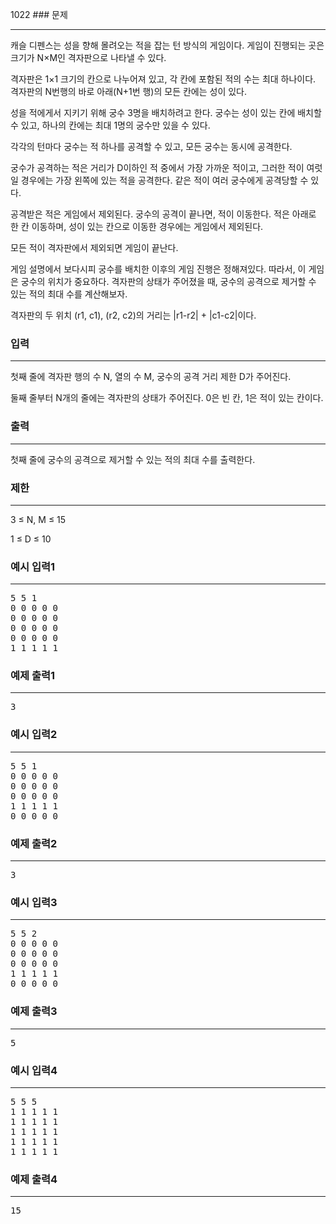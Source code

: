 1022 ### 문제

---

<p>캐슬 디펜스는 성을 향해 몰려오는 적을 잡는 턴 방식의 게임이다. 게임이 진행되는 곳은 크기가 N×M인 격자판으로 나타낼 수 있다.</p>
<p>격자판은 1×1 크기의 칸으로 나누어져 있고, 각 칸에 포함된 적의 수는 최대 하나이다. 격자판의 N번행의 바로 아래(N+1번 행)의 모든 칸에는 성이 있다.</p>
<p>성을 적에게서 지키기 위해 궁수 3명을 배치하려고 한다. 궁수는 성이 있는 칸에 배치할 수 있고, 하나의 칸에는 최대 1명의 궁수만 있을 수 있다.</p>
<p>각각의 턴마다 궁수는 적 하나를 공격할 수 있고, 모든 궁수는 동시에 공격한다.</p>
<p>궁수가 공격하는 적은 거리가 D이하인 적 중에서 가장 가까운 적이고, 그러한 적이 여럿일 경우에는 가장 왼쪽에 있는 적을 공격한다. 같은 적이 여러 궁수에게 공격당할 수 있다.</p>
<p>공격받은 적은 게임에서 제외된다. 궁수의 공격이 끝나면, 적이 이동한다. 적은 아래로 한 칸 이동하며, 성이 있는 칸으로 이동한 경우에는 게임에서 제외된다.</p>
<p>모든 적이 격자판에서 제외되면 게임이 끝난다. </p>
<p>게임 설명에서 보다시피 궁수를 배치한 이후의 게임 진행은 정해져있다. 따라서, 이 게임은 궁수의 위치가 중요하다. 격자판의 상태가 주어졌을 때, 궁수의 공격으로 제거할 수 있는 적의 최대 수를 계산해보자.</p>
<p>격자판의 두 위치 (r1, c1), (r2, c2)의 거리는 |r1-r2| + |c1-c2|이다.</p>


### 입력

---

<p>첫째 줄에 격자판 행의 수 N, 열의 수 M, 궁수의 공격 거리 제한 D가 주어진다.</p>
<p>둘째 줄부터 N개의 줄에는 격자판의 상태가 주어진다. 0은 빈 칸, 1은 적이 있는 칸이다.</p>


### 출력

---

<p>첫째 줄에 궁수의 공격으로 제거할 수 있는 적의 최대 수를 출력한다.</p>


### 제한

---

<p>3 ≤ N, M ≤ 15</p>
<p>1 ≤ D ≤ 10</p>



### 예시 입력1

---

<pre>
5 5 1
0 0 0 0 0
0 0 0 0 0
0 0 0 0 0
0 0 0 0 0
1 1 1 1 1
</pre>

### 예제 출력1

---

<pre>
3
</pre>

### 예시 입력2

---

<pre>5 5 1
0 0 0 0 0
0 0 0 0 0
0 0 0 0 0
1 1 1 1 1
0 0 0 0 0</pre>

### 예제 출력2

---

<pre>
3
</pre>

### 예시 입력3

---

<pre>5 5 2
0 0 0 0 0
0 0 0 0 0
0 0 0 0 0
1 1 1 1 1
0 0 0 0 0</pre>

### 예제 출력3

---

<pre>
5
</pre>

### 예시 입력4

---

<pre>5 5 5
1 1 1 1 1
1 1 1 1 1
1 1 1 1 1
1 1 1 1 1
1 1 1 1 1</pre>

### 예제 출력4

---

<pre>
15
</pre>


